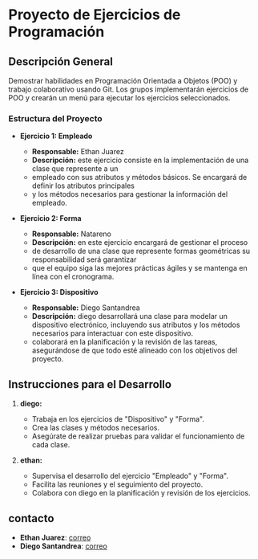 # Proyecto de Ejercicios de Programación

## Descripción General
Demostrar habilidades en Programación Orientada a Objetos (POO) y trabajo colaborativo usando Git. Los
grupos implementarán ejercicios de POO y crearán un menú para ejecutar los ejercicios seleccionados.
### Estructura del Proyecto

- **Ejercicio 1: Empleado**
  - **Responsable:** Ethan Juarez 
  - **Descripción:** este ejercicio consiste en la implementación de una clase que represente a un
  - empleado con sus atributos y métodos básicos. Se encargará de definir los atributos principales
  - y los métodos necesarios para gestionar la información del empleado.

- **Ejercicio 2: Forma**
  - **Responsable:** Natareno
  - **Descripción:** en este ejercicio  encargará de gestionar el proceso
  -  de desarrollo de una clase que represente formas geométricas su responsabilidad será garantizar
  -   que el equipo siga las mejores prácticas ágiles y se mantenga en línea con el cronograma.

- **Ejercicio 3: Dispositivo**
  - **Responsable:** Diego Santandrea 
  - **Descripción:** diego desarrollará una clase para modelar un dispositivo electrónico, incluyendo sus atributos y los métodos necesarios para interactuar con este dispositivo.
  -  colaborará en la planificación y la revisión de las tareas, asegurándose de que todo esté alineado con los objetivos del proyecto.

## Instrucciones para el Desarrollo

1. **diego:**
   - Trabaja en los ejercicios de "Dispositivo" y "Forma".
   - Crea las clases y métodos necesarios.
   - Asegúrate de realizar pruebas para validar el funcionamiento de cada clase.

2. **ethan:**
   - Supervisa el desarrollo del ejercicio "Empleado" y "Forma".
   - Facilita las reuniones y el seguimiento del proyecto.
   - Colabora con diego en la planificación y revisión de los ejercicios.

## contacto

- **Ethan Juarez**: [correo](mailto:ejuarez-2020269@kinal.edu.gt)
- **Diego Santandrea**: [correo](mailto:dsantandrea-2021518@kinal.edu.gt)
